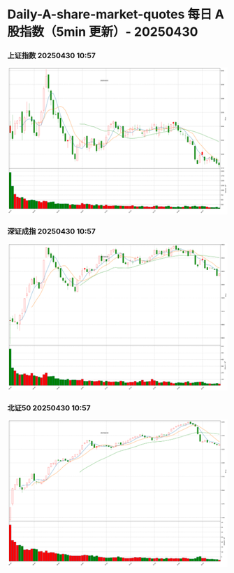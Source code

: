 
# Daily-A-share-market-quotes 每日 A 股指数（5min 更新）- 20250430

### 上证指数 20250430 10:57
![](./fig/2025/4/20250430-sh000001.png)

### 深证成指 20250430 10:57
![](./fig/2025/4/20250430-sz399001.png)

### 北证50 20250430 10:57
![](./fig/2025/4/20250430-bj899050.png)
